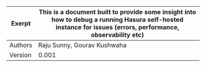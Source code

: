 | Exerpt    | This is a document built to provide some insight into how to debug a running Hasura self-hosted instance for issues (errors, performance, observability etc) |
| -------- | ------- |
| Authors  | Raju Sunny, Gourav Kushwaha    |
| Version | 0.001     |
